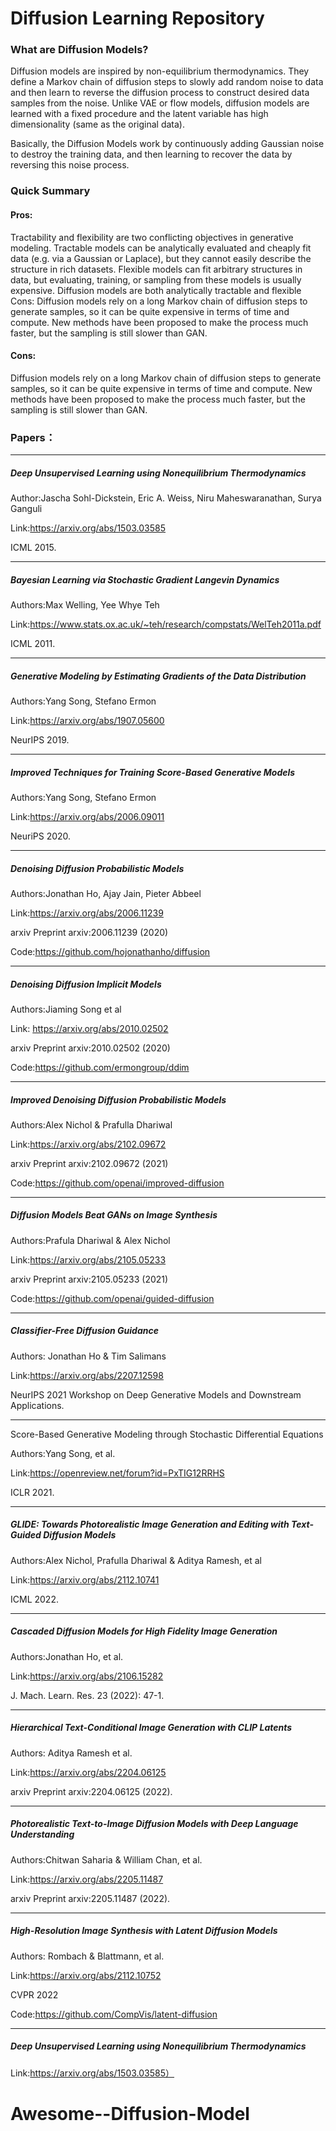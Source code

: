 # Diffusion Learning Repository

### **What are Diffusion Models?**
Diffusion models are inspired by non-equilibrium thermodynamics. They define a Markov chain of diffusion steps to slowly add random noise to data and then learn to reverse the diffusion process to construct desired data samples from the noise. Unlike VAE or flow models, diffusion models are learned with a fixed procedure and the latent variable has high dimensionality (same as the original data).

Basically, the Diffusion Models work by continuously adding Gaussian noise to destroy the training data, and then learning to recover the data by reversing this noise process.

### **Quick Summary**
#### Pros: 
Tractability and flexibility are two conflicting objectives in generative modeling. Tractable models can be analytically evaluated and cheaply fit data (e.g. via a Gaussian or Laplace), but they cannot easily describe the structure in rich datasets. Flexible models can fit arbitrary structures in data, but evaluating, training, or sampling from 
these models is usually expensive. Diffusion models are both analytically tractable and flexible
Cons: Diffusion models rely on a long Markov chain of diffusion steps to generate samples, so it can be quite expensive in terms of time and compute. New methods have been proposed to make the process much faster, but the sampling is still slower than GAN.

#### Cons: 
Diffusion models rely on a long Markov chain of diffusion steps to generate samples, so it can be quite expensive in terms of time and compute. New methods have been proposed to make the process much faster, but the sampling is still slower than GAN.


### **Papers：**


* * *
##### Deep Unsupervised Learning using Nonequilibrium Thermodynamics 

Author:Jascha Sohl-Dickstein, Eric A. Weiss, Niru Maheswaranathan, Surya Ganguli

Link:https://arxiv.org/abs/1503.03585

ICML 2015.

* * *

##### Bayesian Learning via Stochastic Gradient Langevin Dynamics 

Authors:Max Welling, Yee Whye Teh

Link:https://www.stats.ox.ac.uk/~teh/research/compstats/WelTeh2011a.pdf

ICML 2011.

* * *

##### Generative Modeling by Estimating Gradients of the Data Distribution 

Authors:Yang Song, Stefano Ermon

Link:https://arxiv.org/abs/1907.05600

 NeurIPS 2019.

* * *

##### Improved Techniques for Training Score-Based Generative Models 

Authors:Yang Song, Stefano Ermon

Link:https://arxiv.org/abs/2006.09011

NeuriPS 2020.

* * *

##### Denoising Diffusion Probabilistic Models 

Authors:Jonathan Ho, Ajay Jain, Pieter Abbeel

Link:https://arxiv.org/abs/2006.11239

arxiv Preprint arxiv:2006.11239 (2020)

Code:https://github.com/hojonathanho/diffusion

* * *

##### Denoising Diffusion Implicit Models 

Authors:Jiaming Song et al

Link: https://arxiv.org/abs/2010.02502

arxiv Preprint arxiv:2010.02502 (2020)

Code:https://github.com/ermongroup/ddim

* * *

##### Improved Denoising Diffusion Probabilistic Models 

Authors:Alex Nichol & Prafulla Dhariwal

Link:https://arxiv.org/abs/2102.09672

arxiv Preprint arxiv:2102.09672 (2021)

Code:https://github.com/openai/improved-diffusion

* * *

##### Diffusion Models Beat GANs on Image Synthesis 

Authors:Prafula Dhariwal & Alex Nichol

Link:https://arxiv.org/abs/2105.05233

arxiv Preprint arxiv:2105.05233 (2021)

Code:https://github.com/openai/guided-diffusion


* * *

##### Classifier-Free Diffusion Guidance 

Authors: Jonathan Ho & Tim Salimans

Link:https://arxiv.org/abs/2207.12598

NeurIPS 2021 Workshop on Deep Generative Models and Downstream Applications.


* * *

Score-Based Generative Modeling through Stochastic Differential Equations 

Authors:Yang Song, et al.

Link:https://openreview.net/forum?id=PxTIG12RRHS

ICLR 2021.


* * *

##### GLIDE: Towards Photorealistic Image Generation and Editing with Text-Guided Diffusion Models 

Authors:Alex Nichol, Prafulla Dhariwal & Aditya Ramesh, et al

Link:https://arxiv.org/abs/2112.10741

 ICML 2022.
 
* * *

#####  Cascaded Diffusion Models for High Fidelity Image Generation 

Authors:Jonathan Ho, et al.

Link:https://arxiv.org/abs/2106.15282

J. Mach. Learn. Res. 23 (2022): 47-1.

* * *

##### Hierarchical Text-Conditional Image Generation with CLIP Latents 

Authors: Aditya Ramesh et al. 

Link:https://arxiv.org/abs/2204.06125

arxiv Preprint arxiv:2204.06125 (2022).

* * *

##### Photorealistic Text-to-Image Diffusion Models with Deep Language Understanding 

Authors:Chitwan Saharia & William Chan, et al. 

Link:https://arxiv.org/abs/2205.11487

arxiv Preprint arxiv:2205.11487 (2022).

* * *

##### High-Resolution Image Synthesis with Latent Diffusion Models 

Authors: Rombach & Blattmann, et al.

Link:https://arxiv.org/abs/2112.10752

 CVPR 2022
 
 Code:https://github.com/CompVis/latent-diffusion


* * *

##### Deep Unsupervised Learning using Nonequilibrium Thermodynamics 

Link:https://arxiv.org/abs/1503.03585）


# Awesome--Diffusion-Model
